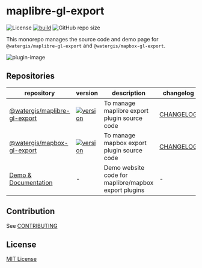 # maplibre-gl-export

![License](https://img.shields.io/github/license/watergis/maplibre-gl-export)
[![build](https://img.shields.io/github/actions/workflow/status/watergis/maplibre-gl-export/build.yml)](https://github.com/watergis/maplibre-gl-export/actions/workflows/build.yml)
![GitHub repo size](https://img.shields.io/github/repo-size/watergis/maplibre-gl-export)

This monorepo manages the source code and demo page for `@watergis/maplibre-gl-export` and `@watergis/mapbox-gl-export`.

![plugin-image](./sites/demo/static/assets/plugin-overview.webp)

## Repositories

| repository | version | description | changelog |
|---|---|---|---|
|[@watergis/maplibre-gl-export](./packages/maplibre-gl-export/)| [![version](https://img.shields.io/npm/v/@watergis/mapbox-gl-export.svg)](https://www.npmjs.com/package/@watergis/mapbox-gl-export) | To manage maplibre export plugin source code|[CHANGELOG](./packages/maplibre-gl-export/CHANGELOG.md)|
|[@watergis/mapbox-gl-export](./packages/mapbox-gl-export/)| [![version](https://img.shields.io/npm/v/@watergis/maplibre-gl-export.svg)](https://www.npmjs.com/package/@watergis/maplibre-gl-export) | To manage mapbox export plugin source code|[CHANGELOG](./packages/mapbox-gl-export/CHANGELOG.md)|
|[Demo & Documentation](./sites/demo/)| - | Demo website code for maplibre/mapbox export plugins |-|

## Contribution

See [CONTRIBUTING](./CONTRIBUTING.md)

## License

[MIT License](LICENSE)
